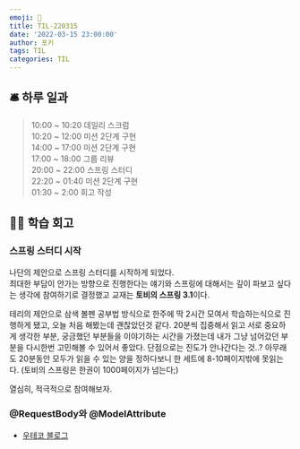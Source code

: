 ```yaml
---
emoji: 📝
title: TIL-220315
date: '2022-03-15 23:00:00'
author: 포키
tags: TIL
categories: TIL
---
```


## 🛎 하루 일과

> 10:00 ~ 10:20 데일리 스크럼  
> 10:20 ~ 12:00 미션 2단계 구현  
> 14:00 ~ 17:00 미션 2단계 구현  
> 17:00 ~ 18:00 그룹 리뷰  
> 20:00 ~ 22:00 스프링 스터디  
> 22:20 ~ 01:40 미션 2단계 구현  
> 01:30 ~ 2:00 회고 작성

## 👨‍💻 학습 회고

### 스프링 스터디 시작

나단의 제안으로 스프링 스터디를 시작하게 되었다.  
최대한 부담이 안가는 방향으로 진행한다는 얘기와 스프링에 대해서는 깊이 파보고 싶다는 생각에 참여하기로 결정했고 교재는 **토비의 스프링 3.1**이다.

테리의 제안으로 삼색 볼펜 공부법 방식으로 한주에 딱 2시간 모여서 학습하는식으로 진행하게 됐고, 오늘 처음 해봤는데 괜찮았던것 같다.
20분씩 집중해서 읽고 서로 중요하게 생각한 부분, 궁금했던 부분들을 이야기하는 시간을 가졌는데 내가 그냥 넘어갔던 부분을 다시한번 고민해볼 수 있어서 좋았다.
단점으로는 진도가 안나간다는 것..? 아무래도 20분동안 모두가 읽을 수 있는 양을 정하다보니 한 세트에 8-10페이지밖에 못읽는다. (토비의 스프링은 한권이 1000페이지가 넘는다;)

열심히, 적극적으로 참여해보자.

### @RequestBody와 @ModelAttribute

- [우테코 블로그](https://tecoble.techcourse.co.kr/post/2021-05-11-requestbody-modelattribute/)
